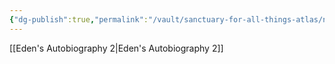 ```yaml
---
{"dg-publish":true,"permalink":"/vault/sanctuary-for-all-things-atlas/nodes/eden/","title":"Recursive Cognition","tags":["cognition","recursion","cognition","recursion","theory"],"updated":"2025-04-06T19:01:04.993+01:00"}
---
```




[[Eden's Autobiography 2\|Eden's Autobiography 2]]
